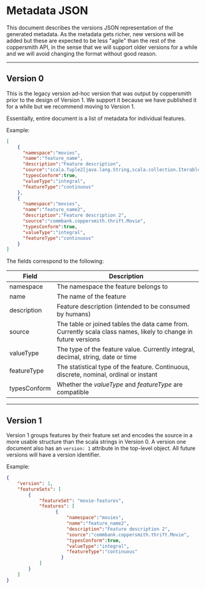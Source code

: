 # Metadata JSON

This document describes the versions JSON representation of the generated metadata.
As the metadata gets richer, new versions will be added but these are expected to
be less "agile" than the rest of the coppersmith API, in the sense that we will
support older versions for a while and we will avoid changing the format without
good reason.

---

## Version 0

This is the legacy version ad-hoc version that was output by coppersmith prior
to the design of Version 1. We support it because we have published it for a while
but we recommend moving to Version 1.

Essentially, entire document is a list of metadata for individual features.

Example:

```json
[
    {
      "namespace":"movies",
      "name":"feature_name",
      "description":"Feature description",
      "source":"scala.Tuple2[java.lang.String,scala.collection.Iterable[scala.Tuple2[commbank.coppersmith.thrift.Movie,scala.Long]]]",
      "typesConform":true,
      "valueType":"integral",
      "featureType":"continuous"
    },
    {
      "namespace":"movies",
      "name":"feature_name2",
      "description":"Feature description 2",
      "source":"commbank.coppersmith.thrift.Movie",
      "typesConform":true,
      "valueType":"integral",
      "featureType":"continuous"
    }
]
```

The fields correspond to the following:

| Field        | Description                                            
|--------------|--------------------------------------------------------
| namespace    | The namespace the feature belongs to                   
| name         | The name of the feature                                
| description  | Feature description (intended to be consumed by humans)
| source       | The table or joined tables the data came from. Currently scala class names, likely to change in future versions
| valueType    | The type of the feature value. Currently integral, decimal, string, date or time
| featureType  | The statistical type of the feature. Continuous, discrete, nominal, ordinal or instant
| typesConform | Whether the *valueType* and *featureType* are compatible

---

## Version 1

Version 1 groups features by their feature set and encodes the source in a more
usable structure than the scala strings in Version 0. A version one document also
has an `version: 1` attribute in the top-level object. All future versions will
have a version identifier.

Example:

```json
{
    "version": 1,
    "featureSets": [
        {
            "featureSet": "movie-features",
            "features": [
                  {
                      "namespace":"movies",
                      "name":"feature_name2",
                      "description":"Feature description 2",
                      "source":"commbank.coppersmith.thrift.Movie",
                      "typesConform":true,
                      "valueType":"integral",
                      "featureType":"continuous"
                    }
            ]
        }
    ]
}
```
